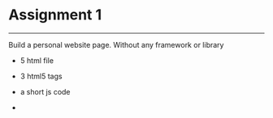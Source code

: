 # Assignment 1
----

Build a personal website page. Without any framework or library

- 5 html file

- 3 html5 tags

- a short js code

- 